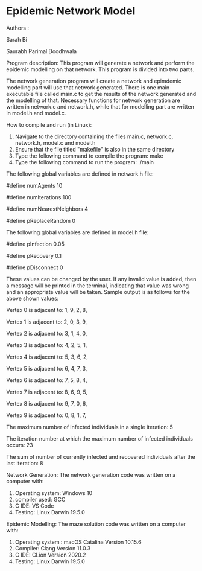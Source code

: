 # Epidemic Network Model

Authors :

Sarah Bi

Saurabh Parimal Doodhwala 

Program description:
This program will generate a network and perform the epidemic modelling on that network. This program is divided into two parts. 

The network generation program will create a network and epimdemic modelling part will use that network generated. There is one main executable file called main.c to get the results of the network generated and the modelling of that. Necessary functions for network generation are written in network.c and network.h, while that for modelling part are written in model.h and model.c.

How to compile and run (in Linux): 
1. Navigate to the directory containing the files main.c, network.c, network.h, model.c and model.h 
2. Ensure that the file titled "makefile" is also in the same directory
3. Type the following command to compile the program: make
4. Type the following command to run the program: ./main

The following global variables are defined in network.h file:

#define numAgents 10

#define numIterations 100

#define numNearestNeighbors 4

#define pReplaceRandom 0

The following global variables are defined in model.h file:

#define pInfection 0.05

#define pRecovery 0.1

#define pDisconnect 0

These values can be changed by the user. If any invalid value is added, then a message will be printed in the terminal, indicating that value was wrong and an appropriate value will be taken. Sample output is as follows for the above shown values:

Vertex 0 is adjacent to:        1, 9, 2, 8, 

Vertex 1 is adjacent to:        2, 0, 3, 9, 

Vertex 2 is adjacent to:        3, 1, 4, 0, 

Vertex 3 is adjacent to:        4, 2, 5, 1, 

Vertex 4 is adjacent to:        5, 3, 6, 2, 

Vertex 5 is adjacent to:        6, 4, 7, 3, 

Vertex 6 is adjacent to:        7, 5, 8, 4, 

Vertex 7 is adjacent to:        8, 6, 9, 5, 

Vertex 8 is adjacent to:        9, 7, 0, 6, 

Vertex 9 is adjacent to:        0, 8, 1, 7, 

The maximum number of infected individuals in a single iteration: 5

The iteration number at which the maximum number of infected individuals occurs: 23

The sum of number of currently infected and recovered individuals after the last iteration: 8



Network Generation:
The network generation code was written on a computer with: 
1) Operating system: Windows 10
2) compiler used: GCC
3) C IDE: VS Code
4) Testing: Linux Darwin 19.5.0



Epidemic Modelling:
The maze solution code was written on a computer with: 
1) Operating system : macOS Catalina Version 10.15.6
2) Compiler: Clang Version 11.0.3
3) C IDE: CLion Version 2020.2 
4) Testing: Linux Darwin 19.5.0
